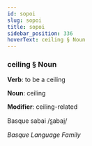 ```yaml
---
id: sopoi
slug: sopoi
title: sopoi
sidebar_position: 336
hoverText: ceiling § Noun
---
```


### ceiling § Noun

**Verb**: to be a ceiling

**Noun**: ceiling

**Modifier**: ceiling-related

Basque sabai /s̺abai̯/

*Basque Language Family*